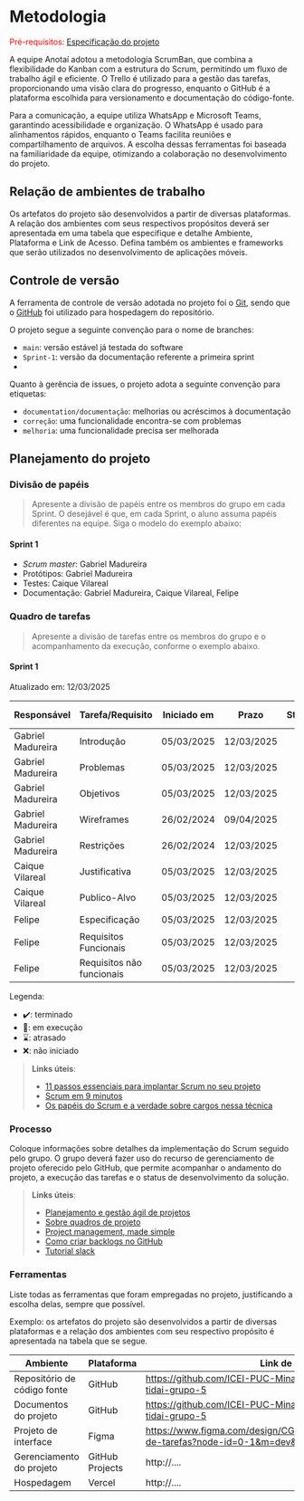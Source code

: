 
# Metodologia

<span style="color:red">Pré-requisitos: <a href="02-Especificacao.md"> Especificação do projeto</a></span>

A equipe Anotaí adotou a metodologia ScrumBan, que combina a flexibilidade do Kanban com a estrutura do Scrum, permitindo um fluxo de trabalho ágil e eficiente. O Trello é utilizado para a gestão das tarefas, proporcionando uma visão clara do progresso, enquanto o GitHub é a plataforma escolhida para versionamento e documentação do código-fonte.

Para a comunicação, a equipe utiliza WhatsApp e Microsoft Teams, garantindo acessibilidade e organização. O WhatsApp é usado para alinhamentos rápidos, enquanto o Teams facilita reuniões e compartilhamento de arquivos. A escolha dessas ferramentas foi baseada na familiaridade da equipe, otimizando a colaboração no desenvolvimento do projeto.

## Relação de ambientes de trabalho

Os artefatos do projeto são desenvolvidos a partir de diversas plataformas. A relação dos ambientes com seus respectivos propósitos deverá ser apresentada em uma tabela que especifique e detalhe Ambiente, Plataforma e Link de Acesso. Defina também os ambientes e frameworks que serão utilizados no desenvolvimento de aplicações móveis.

## Controle de versão

A ferramenta de controle de versão adotada no projeto foi o [Git](https://git-scm.com/), sendo que o [GitHub](https://github.com) foi utilizado para hospedagem do repositório.

O projeto segue a seguinte convenção para o nome de branches:

- `main`: versão estável já testada do software
- `Sprint-1`: versão da documentação referente a primeira sprint
- 
Quanto à gerência de issues, o projeto adota a seguinte convenção para etiquetas:

- `documentation/documentação`: melhorias ou acréscimos à documentação
- `correção`: uma funcionalidade encontra-se com problemas
- `melhoria`: uma funcionalidade precisa ser melhorada


## Planejamento do projeto

###  Divisão de papéis

> Apresente a divisão de papéis entre os membros do grupo em cada Sprint. O desejável é que, em cada Sprint, o aluno assuma papéis diferentes na equipe. Siga o modelo do exemplo abaixo:

#### Sprint 1
- _Scrum master_: Gabriel Madureira
- Protótipos: Gabriel Madureira
- Testes: Caique Vilareal
- Documentação: Gabriel Madureira, Caique Vilareal, Felipe

###  Quadro de tarefas

> Apresente a divisão de tarefas entre os membros do grupo e o acompanhamento da execução, conforme o exemplo abaixo.

#### Sprint 1

Atualizado em: 12/03/2025

| Responsável   | Tarefa/Requisito | Iniciado em    | Prazo      | Status | Terminado em    |
| :----         |    :----         |      :----:    | :----:     | :----: | :----:          |
| Gabriel Madureira    | Introdução | 05/03/2025     | 12/03/2025 | ✔️    | 12/03/2025      |
| Gabriel Madureira    | Problemas    | 05/03/2025     | 12/03/2025 | ✔️    | 12/03/2025     |
| Gabriel Madureira    | Objetivos | 05/03/2025     | 12/03/2025 | ✔️     | 12/03/2025    |
| Gabriel Madureira    | Wireframes  | 26/02/2024     | 09/04/2025 | 📝    |     |
| Gabriel Madureira    | Restrições  | 26/02/2024     | 12/03/2025 | 📝    | 12/03/2025    |
| Caique Vilareal    | Justificativa | 05/03/2025     | 12/03/2025 | ✔️     | 12/03/2025    |
| Caique Vilareal    | Publico-Alvo | 05/03/2025     | 12/03/2025 | ✔️     | 12/03/2025    |
| Felipe    | Especificação | 05/03/2025     | 12/03/2025 | ✔️     | 12/03/2025    |
| Felipe    | Requisitos Funcionais | 05/03/2025     | 12/03/2025 | ✔️     | 12/03/2025    |
| Felipe    | Requisitos não funcionais | 05/03/2025     | 12/03/2025 | ✔️     | 12/03/2025    |

Legenda:
- ✔️: terminado
- 📝: em execução
- ⌛: atrasado
- ❌: não iniciado


> **Links úteis**:
> - [11 passos essenciais para implantar Scrum no seu projeto](https://mindmaster.com.br/scrum-11-passos/)
> - [Scrum em 9 minutos](https://www.youtube.com/watch?v=XfvQWnRgxG0)
> - [Os papéis do Scrum e a verdade sobre cargos nessa técnica](https://www.atlassian.com/br/agile/scrum/roles)

### Processo

Coloque informações sobre detalhes da implementação do Scrum seguido pelo grupo. O grupo deverá fazer uso do recurso de gerenciamento de projeto oferecido pelo GitHub, que permite acompanhar o andamento do projeto, a execução das tarefas e o status de desenvolvimento da solução.
 
> **Links úteis**:
> - [Planejamento e gestão ágil de projetos](https://pucminas.instructure.com/courses/87878/pages/unidade-2-tema-2-utilizacao-de-ferramentas-para-controle-de-versoes-de-software)
> - [Sobre quadros de projeto](https://docs.github.com/pt/issues/organizing-your-work-with-project-boards/managing-project-boards/about-project-boards)
> - [Project management, made simple](https://github.com/features/project-management/)
> - [Como criar backlogs no GitHub](https://www.youtube.com/watch?v=RXEy6CFu9Hk)
> - [Tutorial slack](https://slack.com/intl/en-br/)

### Ferramentas

Liste todas as ferramentas que foram empregadas no projeto, justificando a escolha delas, sempre que possível.

Exemplo: os artefatos do projeto são desenvolvidos a partir de diversas plataformas e a relação dos ambientes com seu respectivo propósito é apresentada na tabela que se segue.

| Ambiente                            | Plataforma                         | Link de acesso                         |
|-------------------------------------|------------------------------------|----------------------------------------|
| Repositório de código fonte         | GitHub                             |https://github.com/ICEI-PUC-Minas-PCO-ADS-TI/2025-1-p3-tidai-grupo-5|
| Documentos do projeto               | GitHub                             |https://github.com/ICEI-PUC-Minas-PCO-ADS-TI/2025-1-p3-tidai-grupo-5|
| Projeto de interface                | Figma                              |https://www.figma.com/design/CG0A4AGDgCua1hwyJFzW8G/lista-de-tarefas?node-id=0-1&m=dev&t=sc73mU8sUnCz3rcZ-1|
| Gerenciamento do projeto            | GitHub Projects                    | http://....                            |
| Hospedagem                          | Vercel                             | http://....                            |
 
